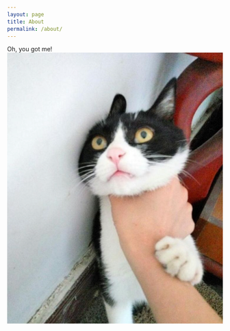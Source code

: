 ```yaml
---
layout: page
title: About
permalink: /about/
---
```


Oh, you got me!
![me](/assets/images/ugotme.png)

